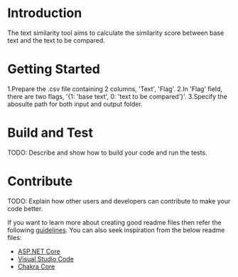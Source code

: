 # Introduction 
The text similarity tool aims to calculate the similarity score between base text and the text to be compared. 

# Getting Started
1.Prepare the .csv file containing 2 columns, 'Text', 'Flag'. 
2.In 'Flag' field, there are two flags, '{1: 'base text', 0: 'text to be compared'}'.
3.Specify the abosulte path for both input and output folder. 

# Build and Test
TODO: Describe and show how to build your code and run the tests. 

# Contribute
TODO: Explain how other users and developers can contribute to make your code better. 

If you want to learn more about creating good readme files then refer the following [guidelines](https://docs.microsoft.com/en-us/azure/devops/repos/git/create-a-readme?view=azure-devops). You can also seek inspiration from the below readme files:
- [ASP.NET Core](https://github.com/aspnet/Home)
- [Visual Studio Code](https://github.com/Microsoft/vscode)
- [Chakra Core](https://github.com/Microsoft/ChakraCore)